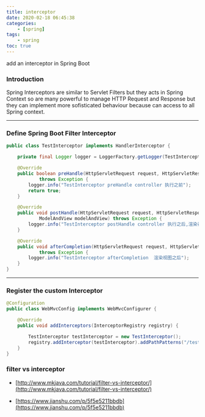 ```yaml
---
title: interceptor
date: 2020-02-18 06:45:38
categories:
    - [spring]
tags:
    - spring
toc: true
---
```


add an interceptor in Spring Boot

<!-- more -->

### Introduction

Spring Interceptors are similar to Servlet Filters but they acts in Spring Context so are many powerful to manage HTTP Request and Response but they can implement more sofisticated behaviour because can access to all Spring context.

---

### Define Spring Boot Filter Interceptor

```java
public class TestInterceptor implements HandlerInterceptor {

    private final Logger logger = LoggerFactory.getLogger(TestInterceptor.class);

    @Override
    public boolean preHandle(HttpServletRequest request, HttpServletResponse response, Object handler)
            throws Exception {
        logger.info("TestInterceptor preHandle controller 执行之前");
        return true;
    }

    @Override
    public void postHandle(HttpServletRequest request, HttpServletResponse response, Object handler,
            ModelAndView modelAndView) throws Exception {
        logger.info("TestInterceptor postHandle controller 执行之后,渲染视图之前");
    }

    @Override
    public void afterCompletion(HttpServletRequest request, HttpServletResponse response, Object handler, Exception ex)
            throws Exception {
        logger.info("TestInterceptor afterCompletion  渲染视图之后");
    }
}
```

---

### Register the custom Interceptor

```java
@Configuration
public class WebMvcConfig implements WebMvcConfigurer {

    @Override
    public void addInterceptors(InterceptorRegistry registry) {

        TestInterceptor testInterceptor = new TestInterceptor();
        registry.addInterceptor(testInterceptor).addPathPatterns("/test/**");
    }
}
```


### filter vs interceptor

- [http://www.mkjava.com/tutorial/filter-vs-interceptor/](http://www.mkjava.com/tutorial/filter-vs-interceptor/)

- [https://www.jianshu.com/p/5f5e5211bbdb](https://www.jianshu.com/p/5f5e5211bbdb)

